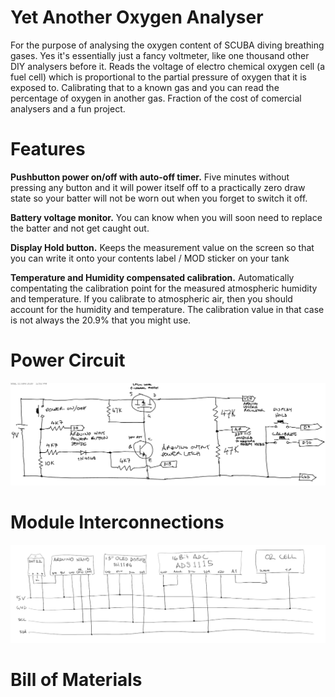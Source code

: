 # Yet Another Oxygen Analyser
For the purpose of analysing the oxygen content of SCUBA diving breathing gases. Yes it's essentially just a fancy voltmeter, like one thousand other DIY analysers before it. Reads the voltage of electro chemical oxygen cell (a fuel cell) which is proportional to the partial pressure of oxygen that it is exposed to. Calibrating that to a known gas and you can read the percentage of oxygen in another gas. Fraction of the cost of comercial analysers and a fun project.

# Features
**Pushbutton power on/off with auto-off timer.** Five minutes without pressing any button and it will power itself off to a practically zero draw state so your batter will not be worn out when you forget to switch it off.

**Battery voltage monitor.** You can know when you will soon need to replace the batter and not get caught out.

**Display Hold button.** Keeps the measurement value on the screen so that you can write it onto your contents label / MOD sticker on your tank

**Temperature and Humidity compensated calibration.** Automatically compentating the calibration point for the measured atmospheric humidity and temperature. If you calibrate to atmospheric air, then you should account for the humidity and temperature. The calibration value in that case is not always the 20.9% that you might use.

# Power Circuit
![Power Circuit](https://github.com/dm9876/YetAnotherOxygenAnalyser/blob/master/Power%20Circuit.png)
# Module Interconnections
![Module Interconnections](https://github.com/dm9876/YetAnotherOxygenAnalyser/blob/master/Module%20Interconnections.png)
# Bill of Materials

